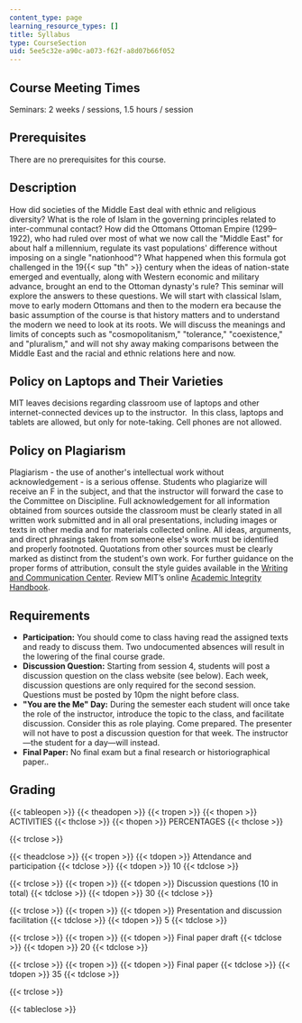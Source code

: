```yaml
---
content_type: page
learning_resource_types: []
title: Syllabus
type: CourseSection
uid: 5ee5c32e-a90c-a073-f62f-a8d07b66f052
---
```


Course Meeting Times
--------------------

Seminars: 2 weeks / sessions, 1.5 hours / session

Prerequisites
-------------

There are no prerequisites for this course. 

Description
-----------

How did societies of the Middle East deal with ethnic and religious diversity? What is the role of Islam in the governing principles related to inter-communal contact? How did the Ottomans Ottoman Empire (1299–1922), who had ruled over most of what we now call the "Middle East" for about half a millennium, regulate its vast populations' difference without imposing on a single "nationhood"? What happened when this formula got challenged in the 19{{< sup "th" >}} century when the ideas of nation-state emerged and eventually, along with Western economic and military advance, brought an end to the Ottoman dynasty's rule? This seminar will explore the answers to these questions. We will start with classical Islam, move to early modern Ottomans and then to the modern era because the basic assumption of the course is that history matters and to understand the modern we need to look at its roots. We will discuss the meanings and limits of concepts such as "cosmopolitanism," "tolerance," "coexistence," and "pluralism," and will not shy away making comparisons between the Middle East and the racial and ethnic relations here and now.

Policy on Laptops and Their Varieties
-------------------------------------

MIT leaves decisions regarding classroom use of laptops and other internet-connected devices up to the instructor.  In this class, laptops and tablets are allowed, but only for note-taking. Cell phones are not allowed. 

Policy on Plagiarism
--------------------

Plagiarism - the use of another's intellectual work without acknowledgement - is a serious offense. Students who plagiarize will receive an F in the subject, and that the instructor will forward the case to the Committee on Discipline. Full acknowledgement for all information obtained from sources outside the classroom must be clearly stated in all written work submitted and in all oral presentations, including images or texts in other media and for materials collected online. All ideas, arguments, and direct phrasings taken from someone else's work must be identified and properly footnoted. Quotations from other sources must be clearly marked as distinct from the student's own work. For further guidance on the proper forms of attribution, consult the style guides available in the [Writing and Communication Center](http://humanistic.mit.edu/wcc). Review MIT’s online [Academic Integrity Handbook](http://web.mit.edu/academicintegrity/).

Requirements
------------

*   **Participation:** You should come to class having read the assigned texts and ready to discuss them. Two undocumented absences will result in the lowering of the final course grade.
*   **Discussion Question:** Starting from session 4, students will post a discussion question on the class website (see below). Each week, discussion questions are only required for the second session. Questions must be posted by 10pm the night before class.
*   **"You are the Me" Day:** During the semester each student will once take the role of the instructor, introduce the topic to the class, and facilitate discussion. Consider this as role playing. Come prepared. The presenter will not have to post a discussion question for that week. The instructor—the student for a day—will instead.
*   **Final Paper:** No final exam but a final research or historiographical paper..

Grading
-------

{{< tableopen >}}
{{< theadopen >}}
{{< tropen >}}
{{< thopen >}}
ACTIVITIES
{{< thclose >}}
{{< thopen >}}
PERCENTAGES
{{< thclose >}}

{{< trclose >}}

{{< theadclose >}}
{{< tropen >}}
{{< tdopen >}}
Attendance and participation
{{< tdclose >}}
{{< tdopen >}}
10
{{< tdclose >}}

{{< trclose >}}
{{< tropen >}}
{{< tdopen >}}
Discussion questions (10 in total)
{{< tdclose >}}
{{< tdopen >}}
30
{{< tdclose >}}

{{< trclose >}}
{{< tropen >}}
{{< tdopen >}}
Presentation and discussion facilitation
{{< tdclose >}}
{{< tdopen >}}
5
{{< tdclose >}}

{{< trclose >}}
{{< tropen >}}
{{< tdopen >}}
Final paper draft
{{< tdclose >}}
{{< tdopen >}}
20
{{< tdclose >}}

{{< trclose >}}
{{< tropen >}}
{{< tdopen >}}
Final paper
{{< tdclose >}}
{{< tdopen >}}
35
{{< tdclose >}}

{{< trclose >}}

{{< tableclose >}}